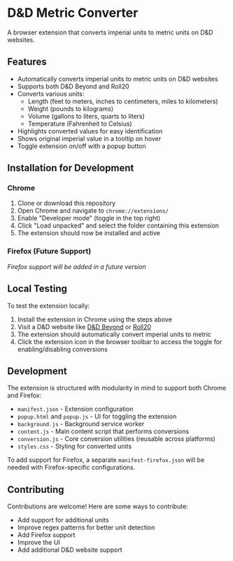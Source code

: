 # D&D Metric Converter

A browser extension that converts imperial units to metric units on D&D websites.

## Features

- Automatically converts imperial units to metric units on D&D websites
- Supports both D&D Beyond and Roll20
- Converts various units:
  - Length (feet to meters, inches to centimeters, miles to kilometers)
  - Weight (pounds to kilograms)
  - Volume (gallons to liters, quarts to liters)
  - Temperature (Fahrenheit to Celsius)
- Highlights converted values for easy identification
- Shows original imperial value in a tooltip on hover
- Toggle extension on/off with a popup button

## Installation for Development

### Chrome

1. Clone or download this repository
2. Open Chrome and navigate to `chrome://extensions/`
3. Enable "Developer mode" (toggle in the top right)
4. Click "Load unpacked" and select the folder containing this extension
5. The extension should now be installed and active

### Firefox (Future Support)

*Firefox support will be added in a future version*

## Local Testing

To test the extension locally:

1. Install the extension in Chrome using the steps above
2. Visit a D&D website like [D&D Beyond](https://www.dndbeyond.com/) or [Roll20](https://roll20.net/)
3. The extension should automatically convert imperial units to metric
4. Click the extension icon in the browser toolbar to access the toggle for enabling/disabling conversions

## Development

The extension is structured with modularity in mind to support both Chrome and Firefox:

- `manifest.json` - Extension configuration
- `popup.html` and `popup.js` - UI for toggling the extension
- `background.js` - Background service worker
- `content.js` - Main content script that performs conversions
- `conversion.js` - Core conversion utilities (reusable across platforms)
- `styles.css` - Styling for converted units

To add support for Firefox, a separate `manifest-firefox.json` will be needed with Firefox-specific configurations.

## Contributing

Contributions are welcome! Here are some ways to contribute:

- Add support for additional units
- Improve regex patterns for better unit detection
- Add Firefox support
- Improve the UI
- Add additional D&D website support
